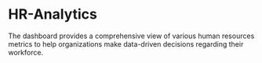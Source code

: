 # HR-Analytics
The dashboard provides a comprehensive view of various human resources metrics to help organizations make data-driven decisions regarding their workforce. 
